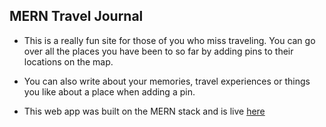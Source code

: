 ## MERN Travel Journal

- This is a really fun site for those of you who miss traveling. You can go over all the places you have been to so far by adding pins to their locations on the map.

- You can also write about your memories, travel experiences or things you like about a place when adding a pin.

- This web app was built on the MERN stack and is live [here](https://merntraveljournal.herokuapp.com)